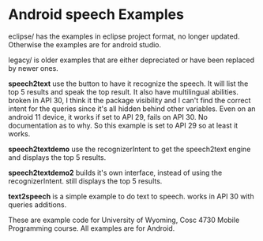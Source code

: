 Android speech Examples
===========

eclipse/ has the examples in eclipse project format, no longer updated.  Otherwise the examples are for android studio.

legacy/ is older examples that are either depreciated or have been replaced by newer ones.

<b>speech2text</b> use the button to have it recognize the speech.  It will list the top 5 results and speak the top result.  It also have multilingual abilities.  broken in API 30, I think it the package visibility and I can't find the correct intent for the queries since it's all hidden behind other variables.  Even on an android 11 device, it works if set to API 29, fails on API 30.  No documentation as to why.  So this example is set to API 29 so at least it works.

<b>speech2textdemo</b> use the recognizerIntent to get the speech2text engine and displays the top 5 results.  

<b>speech2textdemo2</b> builds it's own interface, instead of using the recognizerIntent.  still displays the top 5 results.

<b>text2speech</b> is a simple example to do text to speech.   works in API 30 with queries additions. 


These are example code for University of Wyoming, Cosc 4730 Mobile Programming course.
All examples are for Android.
